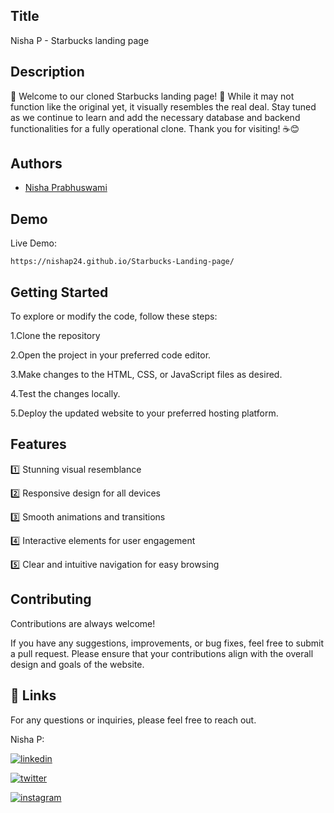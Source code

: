 
## Title

Nisha P - Starbucks landing page
## Description 

🌟 Welcome to our cloned Starbucks landing page! 🌟 While it may not function like the original yet, it visually resembles the real deal. Stay tuned as we continue to learn and add the necessary database and backend functionalities for a fully operational clone. Thank you for visiting! ☕️😊
## Authors

- [Nisha Prabhuswami](https://www.github.com/nishap24)



  
## Demo

Live Demo:

    https://nishap24.github.io/Starbucks-Landing-page/

## Getting Started

To explore or modify the code, follow these steps:

1.Clone the repository

2.Open the project in your preferred code editor.

3.Make changes to the HTML, CSS, or JavaScript files as desired.

4.Test the changes locally.

5.Deploy the updated website to your preferred hosting platform.


## Features

1️⃣ Stunning visual resemblance

2️⃣ Responsive design for all devices

3️⃣ Smooth animations and transitions

4️⃣ Interactive elements for user engagement

5️⃣ Clear and intuitive navigation for easy browsing





## Contributing

Contributions are always welcome!

If you have any suggestions, improvements, or bug fixes, feel free to submit a pull request. Please ensure that your contributions align with the overall design and goals of the website. 


## 🔗 Links

For any questions or inquiries, please feel free to reach out. 

Nisha P:

[![linkedin](https://img.shields.io/badge/linkedin-0A66C2?style=for-the-badge&logo=linkedin&logoColor=white)](https://www.linkedin.com/in/-nisha-p/)

[![twitter](https://img.shields.io/badge/twitter-1DA1F2?style=for-the-badge&logo=twitter&logoColor=white)](https://twitter.com/NishaP2407)


[![instagram](https://img.shields.io/badge/instagram-E4405F?style=for-the-badge&logo=instagram&logoColor=white)](https://instagram.com/_nisha_2407_/)


